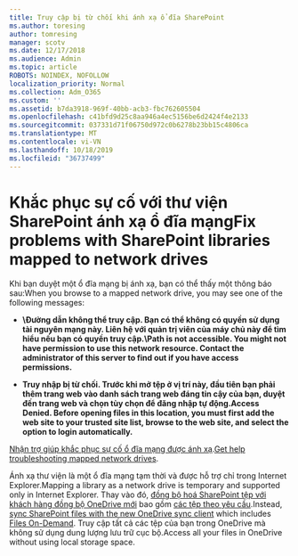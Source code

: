 ```yaml
---
title: Truy cập bị từ chối khi ánh xạ ổ đĩa SharePoint
ms.author: toresing
author: tomresing
manager: scotv
ms.date: 12/17/2018
ms.audience: Admin
ms.topic: article
ROBOTS: NOINDEX, NOFOLLOW
localization_priority: Normal
ms.collection: Adm_O365
ms.custom: ''
ms.assetid: b7da3918-969f-40bb-acb3-fbc762605504
ms.openlocfilehash: c41bfd9d25c8aa946a4ec5156be6d2424f4e2133
ms.sourcegitcommit: 037331d71f06750d972c0b6278b23bb15c4806ca
ms.translationtype: MT
ms.contentlocale: vi-VN
ms.lasthandoff: 10/18/2019
ms.locfileid: "36737499"
---
```

# <a name="fix-problems-with-sharepoint-libraries-mapped-to-network-drives"></a><span data-ttu-id="8356b-102">Khắc phục sự cố với thư viện SharePoint ánh xạ ổ đĩa mạng</span><span class="sxs-lookup"><span data-stu-id="8356b-102">Fix problems with SharePoint libraries mapped to network drives</span></span>

<span data-ttu-id="8356b-103">Khi bạn duyệt một ổ đĩa mạng bị ánh xạ, bạn có thể thấy một thông báo sau:</span><span class="sxs-lookup"><span data-stu-id="8356b-103">When you browse to a mapped network drive, you may see one of the following messages:</span></span>
  
- <span data-ttu-id="8356b-104">**\\Đường dẫn không thể truy cập. Bạn có thể không có quyền sử dụng tài nguyên mạng này. Liên hệ với quản trị viên của máy chủ này để tìm hiểu nếu bạn có quyền truy cập.**</span><span class="sxs-lookup"><span data-stu-id="8356b-104">**\\Path is not accessible. You might not have permission to use this network resource. Contact the administrator of this server to find out if you have access permissions.**</span></span>

- <span data-ttu-id="8356b-105">**Truy nhập bị từ chối. Trước khi mở tệp ở vị trí này, đầu tiên bạn phải thêm trang web vào danh sách trang web đáng tin cậy của bạn, duyệt đến trang web và chọn tùy chọn để đăng nhập tự động.**</span><span class="sxs-lookup"><span data-stu-id="8356b-105">**Access Denied. Before opening files in this location, you must first add the web site to your trusted site list, browse to the web site, and select the option to login automatically.**</span></span>

<span data-ttu-id="8356b-106">[Nhận trợ giúp khắc phục sự cố ổ đĩa mạng được ánh xạ](https://docs.microsoft.com/sharepoint/support/administration/troubleshoot-mapped-network-drives).</span><span class="sxs-lookup"><span data-stu-id="8356b-106">[Get help troubleshooting mapped network drives](https://docs.microsoft.com/sharepoint/support/administration/troubleshoot-mapped-network-drives).</span></span>
  
<span data-ttu-id="8356b-107">Ánh xạ thư viện là một ổ đĩa mạng tạm thời và được hỗ trợ chỉ trong Internet Explorer.</span><span class="sxs-lookup"><span data-stu-id="8356b-107">Mapping a library as a network drive is temporary and supported only in Internet Explorer.</span></span> <span data-ttu-id="8356b-108">Thay vào đó, [đồng bộ hoá SharePoint tệp với khách hàng đồng bộ OneDrive mới](https://support.office.com/article/6de9ede8-5b6e-4503-80b2-6190f3354a88.aspx) bao gồm [các tệp theo yêu cầu](https://support.office.com/article/0e6860d3-d9f3-4971-b321-7092438fb38e.aspx).</span><span class="sxs-lookup"><span data-stu-id="8356b-108">Instead, [sync SharePoint files with the new OneDrive sync client](https://support.office.com/article/6de9ede8-5b6e-4503-80b2-6190f3354a88.aspx) which includes [Files On-Demand](https://support.office.com/article/0e6860d3-d9f3-4971-b321-7092438fb38e.aspx).</span></span> <span data-ttu-id="8356b-109">Truy cập tất cả các tệp của bạn trong OneDrive mà không sử dụng dung lượng lưu trữ cục bộ.</span><span class="sxs-lookup"><span data-stu-id="8356b-109">Access all your files in OneDrive without using local storage space.</span></span>
  